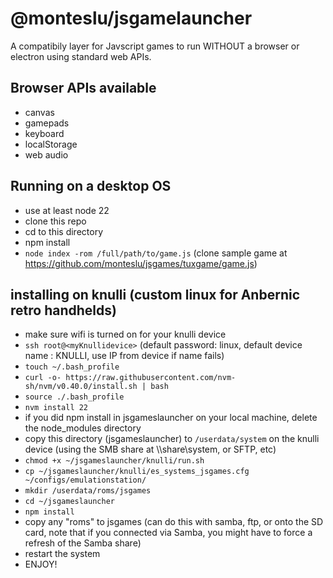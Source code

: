 # @monteslu/jsgamelauncher

A compatibily layer for Javscript games to run WITHOUT a browser or electron using standard web APIs.

## Browser APIs available

- canvas
- gamepads
- keyboard
- localStorage
- web audio

## Running on a desktop OS

- use at least node 22
- clone this repo
- cd to this directory
- npm install
- `node index -rom /full/path/to/game.js` (clone sample game at https://github.com/monteslu/jsgames/tuxgame/game.js)

## installing on knulli (custom linux for Anbernic retro handhelds)

- make sure wifi is turned on for your knulli device
- `ssh root@<myKnullidevice>` (default password: linux, default device name : KNULLI, use IP from device if name fails)
- `touch ~/.bash_profile`
- `curl -o- https://raw.githubusercontent.com/nvm-sh/nvm/v0.40.0/install.sh | bash`
- `source ./.bash_profile`
- `nvm install 22`
- if you did npm install in jsgameslauncher on your local machine, delete the node_modules directory
- copy this directory (jsgameslauncher) to `/userdata/system` on the knulli device (using the SMB share at \\<myKnullidevice>\share\system, or SFTP, etc)
- `chmod +x ~/jsgameslauncher/knulli/run.sh`
- `cp ~/jsgameslauncher/knulli/es_systems_jsgames.cfg ~/configs/emulationstation/`
- `mkdir /userdata/roms/jsgames`
- `cd ~/jsgameslauncher`
- `npm install`
- copy any "roms" to jsgames (can do this with samba, ftp, or onto the SD card, note that if you connected via Samba, you might have to force a refresh of the Samba share)
- restart the system
- ENJOY!
